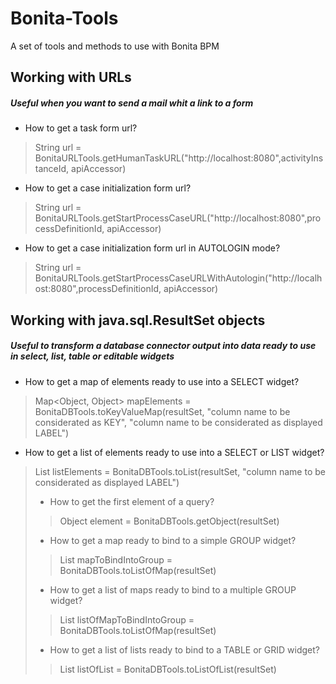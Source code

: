 Bonita-Tools
============

A set of tools and methods to use with Bonita BPM

Working with URLs
-----------------
##### Useful when you want to send a mail whit a link to a form
 - How to get a task form url?
> String url = BonitaURLTools.getHumanTaskURL("http://localhost:8080",activityInstanceId, apiAccessor)

 - How to get a case initialization form url?
> String url = BonitaURLTools.getStartProcessCaseURL("http://localhost:8080",processDefinitionId, apiAccessor)

 - How to get a case initialization form url in AUTOLOGIN mode?
> String url = BonitaURLTools.getStartProcessCaseURLWithAutologin("http://localhost:8080",processDefinitionId, apiAccessor)

Working with java.sql.ResultSet objects
-----------------
##### Useful to transform a database connector output into data ready to use in select, list, table or editable widgets
 
 - How to get a map of elements ready to use into a SELECT widget?
> Map<Object, Object> mapElements = BonitaDBTools.toKeyValueMap(resultSet, "column name to be considerated as KEY", "column name to be considerated as displayed LABEL")

 - How to get a list of elements ready to use into a SELECT or LIST widget?
> List<Object> listElements = BonitaDBTools.toList(resultSet, "column name to be considerated as displayed LABEL")

 - How to get the first element of a query?
> Object element = BonitaDBTools.getObject(resultSet)

 - How to get a map ready to bind to a simple GROUP widget?
> List mapToBindIntoGroup = BonitaDBTools.toListOfMap(resultSet)

 - How to get a list of maps ready to bind to a multiple GROUP widget?
> List listOfMapToBindIntoGroup = BonitaDBTools.toListOfMap(resultSet)

 - How to get a list of lists ready to bind to a TABLE or GRID widget?
> List listOfList = BonitaDBTools.toListOfList(resultSet)
